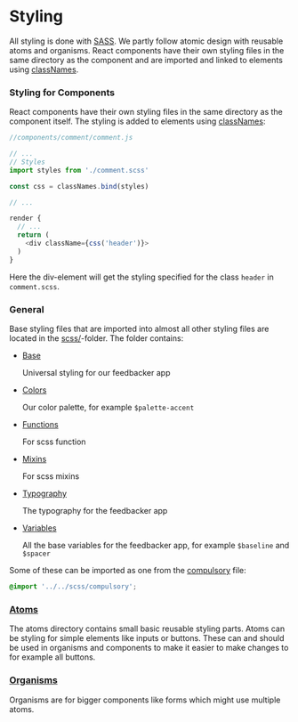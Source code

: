 # Styling

All styling is done with [SASS](https://sass-lang.com/). We partly follow atomic design with reusable atoms and organisms.
React components have their own styling files in the same directory as the component and are imported and linked to elements using [classNames](https://github.com/JedWatson/classnames).

### Styling for Components 

React components have their own styling files in the same directory as the component itself. The styling is added to elements using [classNames](https://github.com/JedWatson/classnames):

```javascript
//components/comment/comment.js

// ...
// Styles
import styles from './comment.scss'

const css = classNames.bind(styles)

// ...

render {
  // ...
  return (
    <div className={css('header')}>
  )
}
```

Here the div-element will get the styling specified for the class `header` in `comment.scss`.

### General

Base styling files that are imported into almost all other styling files are located in the [scss/](../client/src/scss)-folder. The folder contains:
- [Base](../client/src/scss/_base.scss)

   Universal styling for our feedbacker app
- [Colors](../client/src/scss/_colors.scss)

   Our color palette, for example `$palette-accent`
- [Functions](../client/src/scss/_functions.scss)

   For scss function
- [Mixins](../client/src/scss/_mixins.scss)

   For scss mixins
- [Typography](../client/src/scss/_typography.scss)

   The typography for the feedbacker app
- [Variables](../client/src/scss/_variables.scss)

   All the base variables for the feedbacker app, for example `$baseline` and `$spacer`


Some of these can be imported as one from the [compulsory](../client/src/scss/_compulsory.scss) file:
```scss
@import '../../scss/compulsory';
```

### [Atoms](../client/src/scss/atoms/)

The atoms directory contains small basic reusable styling parts. Atoms can be styling for simple elements like inputs or buttons.
These can and should be used in organisms and components to make it easier to make changes to for example all buttons.

### [Organisms](../client/src/scss/organisms)

Organisms are for bigger components like forms which might use multiple atoms.

